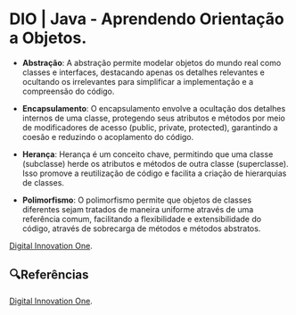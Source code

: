# DIO | Java - Aprendendo Orientação a Objetos.

- **Abstração**: A abstração permite modelar objetos do mundo real como classes e interfaces, destacando apenas os detalhes relevantes e ocultando os irrelevantes para simplificar a implementação e a compreensão do código.

- **Encapsulamento**: O encapsulamento envolve a ocultação dos detalhes internos de uma classe, protegendo seus atributos e métodos por meio de modificadores de acesso (public, private, protected), garantindo a coesão e reduzindo o acoplamento do código.

- **Herança**: Herança é um conceito chave, permitindo que uma classe (subclasse) herde os atributos e métodos de outra classe (superclasse). Isso promove a reutilização de código e facilita a criação de hierarquias de classes.

- **Polimorfismo**: O polimorfismo permite que objetos de classes diferentes sejam tratados de maneira uniforme através de uma referência comum, facilitando a flexibilidade e extensibilidade do código, através de sobrecarga de métodos e métodos abstratos.

[Digital Innovation One](https://www.dio.me/).

## 🔍Referências 
[Digital Innovation One]().
